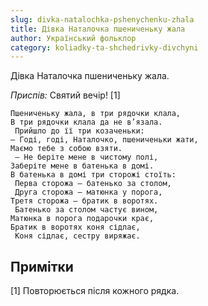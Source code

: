 ```yaml
---
slug: divka-natalochka-pshenychenku-zhala
title: Дівка Наталочка пшениченьку жала
author: Український фольклор
category: koliadky-ta-shchedrivky-divchyni
---
```

Дівка Наталочка пшениченьку жала.

*Приспів:*
Святий вечір! [1]

```
Пшениченьку жала, в три рядочки клала, 
В три рядочки клала да не в’язала.
 Прийшло до її три козаченьки: 
— Годі, годі, Наталочко, пшениченьки жати, 
Маємо тебе з собою взяти.
 — Не беріте мене в чистому полі, 
Заберіте мене в батенька в домі. 
В батенька в домі три сторожі стоїть:
 Перва сторожа — батенько за столом,
 Друга сторожа — матюнка у порога, 
Третя сторожа — братик в воротях.
 Батенько за столом частує вином, 
Матюнка в порога подарочки крає, 
Братик в воротях коня сідлає,
 Коня сідлає, сестру виряжає.
```

## Примітки

[1] Повторюється після кожного рядка.
